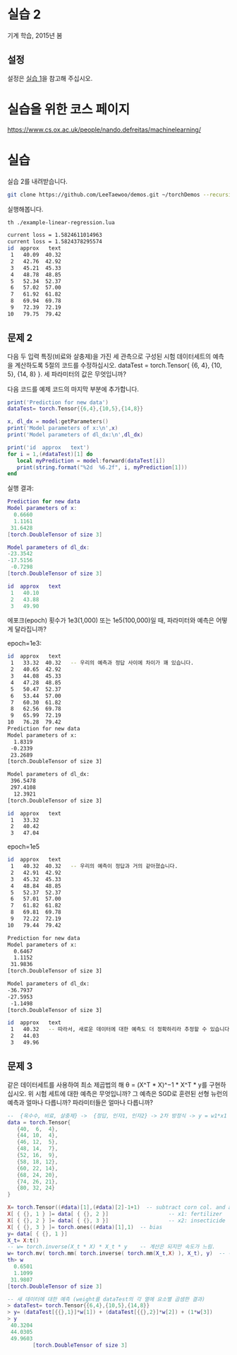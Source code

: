 # 실습 2
기계 학습, 2015년 봄

## 설정
설정은 [실습 1](https://github.com/oxford-cs-ml-2015/practical1)을 참고해 주십시오.

# 실습을 위한 코스 페이지
<https://www.cs.ox.ac.uk/people/nando.defreitas/machinelearning/>

# 실습
실습 2를 내려받습니다.
 
```bash
git clone https://github.com/LeeTaewoo/demos.git ~/torchDemos --recursive
```

실행해봅니다.

```bash
th ./example-linear-regression.lua
```

```bash
current loss = 1.5824611014963
current loss = 1.5824378295574	
id  approx   text	
 1   40.09  40.32	
 2   42.76  42.92	
 3   45.21  45.33	
 4   48.78  48.85	
 5   52.34  52.37	
 6   57.02  57.00	
 7   61.92  61.82	
 8   69.94  69.78	
 9   72.39  72.19	
10   79.75  79.42
```

## 문제 2
다음 두 입력 특징(비료와 살충제)을 가진 세 관측으로 구성된 시험 데이터세트의 예측을 계산하도록 5절의 코드를 수정하십시오. dataTest = torch.Tensor{ {6, 4}, {10, 5}, {14, 8} }. 세 파라미터의 값은 무엇입니까?

다음 코드를 예제 코드의 마지막 부분에 추가합니다.

```lua
print('Prediction for new data')
dataTest= torch.Tensor{{6,4},{10,5},{14,8}}

x, dl_dx = model:getParameters()
print('Model parameters of x:\n',x)
print('Model parameters of dl_dx:\n',dl_dx)

print('id  approx   text')
for i = 1,(#dataTest)[1] do
   local myPrediction = model:forward(dataTest[i])
   print(string.format("%2d  %6.2f", i, myPrediction[1]))
end
```

실행 결과:
```lua
Prediction for new data	
Model parameters of x:
  0.6660
  1.1161
 31.6428
[torch.DoubleTensor of size 3]

Model parameters of dl_dx:
-23.3542
-17.5156
 -0.7298
[torch.DoubleTensor of size 3]

id  approx   text	
 1   40.10	
 2   43.88	
 3   49.90	
```

에포크(epoch) 횟수가 1e3(1,000) 또는 1e5(100,000)일 때, 파라미터와 예측은 어떻게 달라집니까?

epoch=1e3:

```bash
id  approx   text	
 1   33.32  40.32	-- 우리의 예측과 정답 사이에 차이가 꽤 있습니다.
 2   40.65  42.92	
 3   44.08  45.33	
 4   47.28  48.85	
 5   50.47  52.37	
 6   53.44  57.00	
 7   60.30  61.82	
 8   62.56  69.78	
 9   65.99  72.19	
10   76.28  79.42	
Prediction for new data	
Model parameters of x:
  1.8319
 -0.2339
 23.2689
[torch.DoubleTensor of size 3]

Model parameters of dl_dx:
 396.5478
 297.4108
  12.3921
[torch.DoubleTensor of size 3]

id  approx   text	
 1   33.32	
 2   40.42	
 3   47.04	
```

epoch=1e5

```bash
id  approx   text	
 1   40.32  40.32	-- 우리의 예측이 정답과 거의 같아졌습니다.
 2   42.91  42.92	
 3   45.32  45.33	
 4   48.84  48.85	
 5   52.37  52.37	
 6   57.01  57.00	
 7   61.82  61.82	
 8   69.81  69.78	
 9   72.22  72.19	
10   79.44  79.42	

Prediction for new data	
Model parameters of x:
  0.6467
  1.1152
 31.9836
[torch.DoubleTensor of size 3]

Model parameters of dl_dx:
-36.7937
-27.5953
 -1.1498
[torch.DoubleTensor of size 3]

id  approx   text	
 1   40.32   -- 따라서, 새로운 데이터에 대한 예측도 더 정확하리라 추정할 수 있습니다.	
 2   44.03	
 3   49.96	
```


## 문제 3
같은 데이터세트를 사용하여 최소 제곱법의 해 θ = (X^T * X)^−1 * X^T * y를 구현하십시오. 위 시험 세트에 대한 예측은 무엇입니까? 그 예측은 SGD로 훈련된 선형 뉴런의 예측과 얼마나 다릅니까? 파라미터들은 얼마나 다릅니까?

```lua
--  {옥수수, 비료, 살충제} ->  {정답, 인자1, 인자2} -> 2차 방정식 -> y = w1*x1 + w2*x2 + w3*1(bias)
data = torch.Tensor{
   {40,  6,  4},
   {44, 10,  4},
   {46, 12,  5},
   {48, 14,  7},
   {52, 16,  9},
   {58, 18, 12},
   {60, 22, 14},
   {68, 24, 20},
   {74, 26, 21},
   {80, 32, 24}
}

X= torch.Tensor((#data)[1],(#data)[2]-1+1)  -- subtract corn col. and add bias col.
X[ { {}, 1 } ]= data[ { {}, 2 }]                   -- x1: fertilizer
X[ { {}, 2 } ]= data[ { {}, 3 }]                   -- x2: insecticide
X[ { {}, 3 } ]= torch.ones((#data)[1],1)  -- bias
y= data[ { {}, 1 }]
X_t= X:t()
-- w= torch.inverse(X_t * X) * X_t * y    -- 계산은 되지만 속도가 느림.
w= torch.mv( torch.mm( torch.inverse( torch.mm(X_t,X) ), X_t), y)  -- 복잡하지만 속도가 빠름.
th> w
  0.6501
  1.1099
 31.9807
[torch.DoubleTensor of size 3]

-- 새 데이터에 대한 예측 (weight를 dataTest의 각 열에 요소별 곱셈한 결과)
> dataTest= torch.Tensor{{6,4},{10,5},{14,8}}
> y= (dataTest[{{},1}]*w[1]) + (dataTest[{{},2}]*w[2]) + (1*w[3])
> y
 40.3204
 44.0305
 49.9603
        [torch.DoubleTensor of size 3]
```

